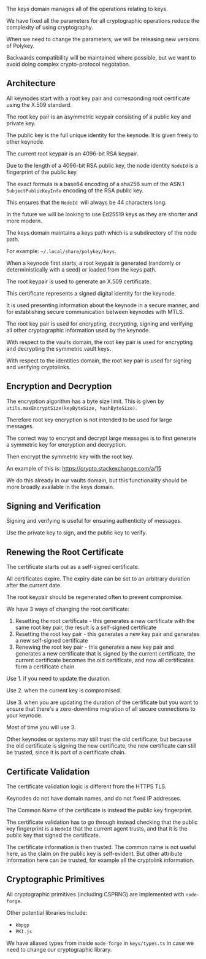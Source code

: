 The keys domain manages all of the operations relating to keys.

We have fixed all the parameters for all cryptographic operations reduce the complexity of using cryptography.

When we need to change the parameters, we will be releasing new versions of Polykey.

Backwards compatibility will be maintained where possible, but we want to avoid doing complex crypto-protocol negotation.

## Architecture

All keynodes start with a root key pair and corresponding root certificate using the X.509 standard.

The root key pair is an asymmetric keypair consisting of a public key and private key.

The public key is the full unique identity for the keynode. It is given freely to other keynode.

The current root keypair is an 4096-bit RSA keypair.

Due to the length of a 4096-bit RSA public key, the node identity `NodeId` is a fingerprint of the public key.

The exact formula is a base64 encoding of a sha256 sum of the ASN.1 `SubjectPublicKeyInfo` encoding of the RSA public key.

This ensures that the `NodeId `will always be 44 characters long.

In the future we will be looking to use Ed25519 keys as they are shorter and more modern.

The keys domain maintains a keys path which is a subdirectory of the node path.

For example: `~/.local/share/polykey/keys`.

When a keynode first starts, a root keypair is generated (randomly or deterministically with a seed) or loaded from the keys path.

The root keypair is used to generate an X.509 certificate.

This certificate represents a signed digital identity for the keynode.

It is used presenting information about the keynode in a secure manner, and for establishing secure communication between keynodes with MTLS.

The root key pair is used for encrypting, decrypting, signing and verifying all other cryptographic information used by the keynode.

With respect to the vaults domain, the root key pair is used for encrypting and decrypting the symmetric vault keys.

With respect to the identities domain, the root key pair is used for signing and verifying cryptolinks.

## Encryption and Decryption

The encryption algorithm has a byte size limit. This is given by `utils.maxEncryptSize(keyByteSize, hashByteSize)`.

Therefore root key encryption is not intended to be used for large messages.

The correct way to encrypt and decrypt large messages is to first generate a symmetric key for encryption and decryption.

Then encrypt the symmetric key with the root key.

An example of this is: https://crypto.stackexchange.com/a/15

We do this already in our vaults domain, but this functionality should be more broadly available in the keys domain.

## Signing and Verification

Signing and verifying is useful for ensuring authenticity of messages.

Use the private key to sign, and the public key to verify.

## Renewing the Root Certificate

The certificate starts out as a self-signed certificate.

All certificates expire. The expiry date can be set to an arbitrary duration after the current date.

The root keypair should be regenerated often to prevent compromise.

We have 3 ways of changing the root certificate:

1. Resetting the root certificate - this generates a new certificate with the same root key pair, the result is a self-signed certificate
2. Resetting the root key pair - this generates a new key pair and generates a new self-signed certificate
3. Renewing the root key pair - this generates a new key pair and generates a new certificate that is signed by the current certificate, the current certificate becomes the old certificate, and now all certificates form a certificate chain

Use 1. if you need to update the duration.

Use 2. when the current key is compromised.

Use 3. when you are updating the duration of the certificate but you want to ensure that there's a zero-downtime migration of all secure connections to your keynode.

Most of time you will use 3.

Other keynodes or systems may still trust the old certificate, but because the old certificate is signing the new certificate, the new certificate can still be trusted, since it is part of a certificate chain.

## Certificate Validation

The certificate validation logic is different from the HTTPS TLS.

Keynodes do not have domain names, and do not fixed IP addresses.

The Common Name of the certificate is instead the public key fingerprint.

The certificate validation has to go through instead checking that the public key fingerprint is a `NodeId` that the current agent trusts, and that it is the public key that signed the certificate.

The certificate information is then trusted. The common name is not useful here, as the claim on the public key is self-evident. But other attribute information here can be trusted, for example all the cryptolink information.

## Cryptographic Primitives

All cryptographic primitives (including CSPRNG) are implemented with `node-forge`.

Other potential libraries include:

* `kbpgp`
* `PKI.js`

We have aliased types from inside `node-forge` in `keys/types.ts` in case we need to change our cryptographic library.